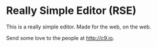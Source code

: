 Really Simple Editor (RSE)
===

This is a really simple editor. Made for the web, on the web.

Send some love to the people at http://c9.io.